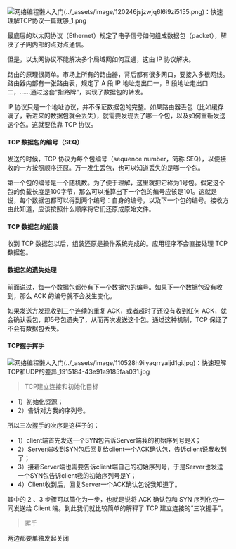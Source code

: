 ![网络编程懒人入门(../_assets/image/120246jsjzwjq6l6i9zi5155.png)：快速理解TCP协议一篇就够_1.png](http://www.52im.net/data/attachment/forum/201710/12/120246jsjzwjq6l6i9zi51.png)

最底层的以太网协议（Ethernet）规定了电子信号如何组成数据包（packet），解决了子网内部的点对点通信。



但是，以太网协议不能解决多个局域网如何互通，这由 IP 协议解决。

路由的原理很简单。市场上所有的路由器，背后都有很多网口，要接入多根网线。路由器内部有一张路由表，规定了 A 段 IP 地址走出口一，B 段地址走出口二，......通过这套"指路牌"，实现了数据包的转发。



IP 协议只是一个地址协议，并不保证数据包的完整。如果路由器丢包（比如缓存满了，新进来的数据包就会丢失），就需要发现丢了哪一个包，以及如何重新发送这个包。这就要依靠 TCP 协议。



#### TCP 数据包的编号（SEQ）

发送的时候，TCP 协议为每个包编号（sequence number，简称 SEQ），以便接收的一方按照顺序还原。万一发生丢包，也可以知道丢失的是哪一个包。

第一个包的编号是一个随机数。为了便于理解，这里就把它称为1号包。假定这个包的负载长度是100字节，那么可以推算出下一个包的编号应该是101。这就是说，每个数据包都可以得到两个编号：自身的编号，以及下一个包的编号。接收方由此知道，应该按照什么顺序将它们还原成原始文件。



#### TCP 数据包的组装

收到 TCP 数据包以后，组装还原是操作系统完成的。应用程序不会直接处理 TCP 数据包。



#### 数据包的遗失处理

前面说过，每一个数据包都带有下一个数据包的编号。如果下一个数据包没有收到，那么 ACK 的编号就不会发生变化。

如果发送方发现收到三个连续的重复 ACK，或者超时了还没有收到任何 ACK，就会确认丢包，即5号包遗失了，从而再次发送这个包。通过这种机制，TCP 保证了不会有数据包丢失。





#### TCP握手挥手

![网络编程懒人入门(../_assets/image/110528h9iiyaqrryaijd1gi.jpg)：快速理解TCP和UDP的差异_1915184-43e91a9185faa031.jpg](http://www.52im.net/data/attachment/forum/201710/27/110528h9iiyaqrryaijdgi.jpg)



> TCP建立连接和初始化目标

- 1）初始化资源；
- 2）告诉对方我的序列号。

所以三次握手的次序是这样子的：

- 1）client端首先发送一个SYN包告诉Server端我的初始序列号是X；
- 2）Server端收到SYN包后回复给client一个ACK确认包，告诉client说我收到了；
- 3）接着Server端也需要告诉client端自己的初始序列号，于是Server也发送一个SYN包告诉client我的初始序列号是Y；
- 4）Client收到后，回复Server一个ACK确认包说我知道了。

其中的 2 、3 步骤可以简化为一步，也就是说将 ACK 确认包和 SYN 序列化包一同发送给 Client 端。到此我们就比较简单的解释了 TCP 建立连接的“三次握手”。



> 挥手

两边都要单独发起关闭































